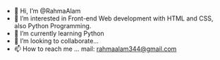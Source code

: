- 👋 Hi, I’m @RahmaAlam
- 👀 I’m interested in Front-end Web development with HTML and CSS, also Python Programming.
- 🌱 I’m currently learning Python
- 💞️ I’m looking to collaborate...
- 📫 How to reach me ... mail: rahmaalam344@gmail.com

<!---
RahmaAlam/RahmaAlam is a ✨ special ✨ repository because its `README.md` (this file) appears on your GitHub profile.
You can click the Preview link to take a look at your changes.
--->
